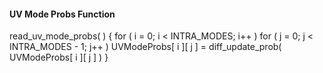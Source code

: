 #### UV Mode Probs Function

<div class="syntax">
read_uv_mode_probs( ) {
    for ( i = 0; i < INTRA_MODES; i++ )
        for ( j = 0; j < INTRA_MODES - 1; j++ )
            UVModeProbs[ i ][ j ] = diff_update_prob( UVModeProbs[ i ][ j ] )
}

  </div>